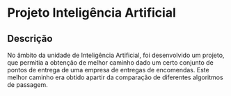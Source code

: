 # Projeto Inteligência Artificial

## Descrição
No âmbito da unidade de Inteligência Artificial, foi desenvolvido um projeto, que permitia a obtenção de melhor caminho dado um certo conjunto de pontos de entrega de uma empresa de entregas de encomendas. Este melhor caminho era obtido apartir da comparação de diferentes algoritmos de passagem.
